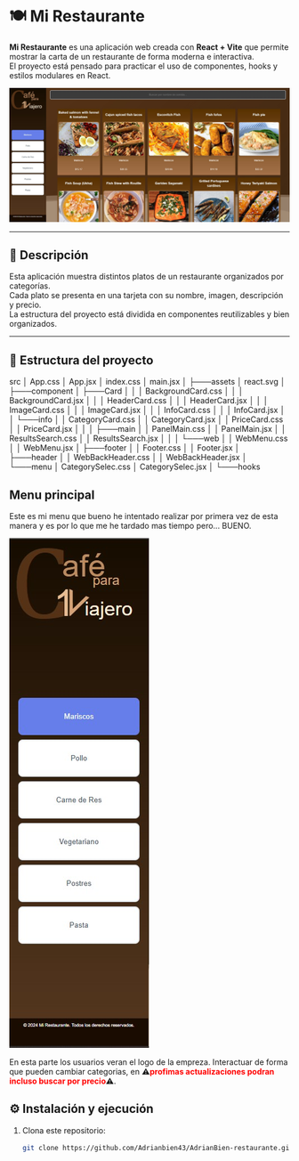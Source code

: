 # 🍽️ Mi Restaurante

**Mi Restaurante** es una aplicación web creada con **React + Vite** que permite mostrar la carta de un restaurante de forma moderna e interactiva.  
El proyecto está pensado para practicar el uso de componentes, hooks y estilos modulares en React.

![Vista previa del proyecto](./src/assets/PG.jpg)


---

## 🧾 Descripción

Esta aplicación muestra distintos platos de un restaurante organizados por categorías.  
Cada plato se presenta en una tarjeta con su nombre, imagen, descripción y precio.  
La estructura del proyecto está dividida en componentes reutilizables y bien organizados.

---

## 🧩 Estructura del proyecto

src
│ App.css
│ App.jsx
│ index.css
│ main.jsx
│
├───assets
│ react.svg
│
├───component
│ ├───Card
│ │ │ BackgroundCard.css
│ │ │ BackgroundCard.jsx
│ │ │ HeaderCard.css
│ │ │ HeaderCard.jsx
│ │ │ ImageCard.css
│ │ │ ImageCard.jsx
│ │ │ InfoCard.css
│ │ │ InfoCard.jsx
│ │ └───info
│ │ CategoryCard.css
│ │ CategoryCard.jsx
│ │ PriceCard.css
│ │ PriceCard.jsx
│ │
│ ├───main
│ │ PanelMain.css
│ │ PanelMain.jsx
│ │ ResultsSearch.css
│ │ ResultsSearch.jsx
│ │
│ └───web
│ │ WebMenu.css
│ │ WebMenu.jsx
│ ├───footer
│ │ Footer.css
│ │ Footer.jsx
│ ├───header
│ │ WebBackHeader.css
│ │ WebBackHeader.jsx
│ └───menu
│ CategorySelec.css
│ CategorySelec.jsx
│
└───hooks

## Menu principal

Este es mi menu que bueno he intentado realizar por primera vez de esta manera y es por lo que me he tardado mas tiempo pero... BUENO.

![Vista previa del proyecto](./src/assets/menu.jpg)

En esta parte los usuarios veran el logo de la empreza. Interactuar de forma que pueden cambiar categorias, en ⚠️<span style="color:red">**profimas actualizaciones podran incluso buscar por precio**</span>⚠️.


## ⚙️ Instalación y ejecución

1. Clona este repositorio:
   ```bash
   git clone https://github.com/Adrianbien43/AdrianBien-restaurante.git